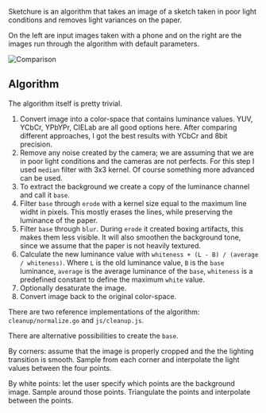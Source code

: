 Sketchure is an algorithm that takes an image of a sketch taken in poor light
conditions and removes light variances on the paper.

On the left are input images taken with a phone and on the right are the
images run through the algorithm with default parameters.

![Comparison](https://raw.github.com/loov/sketchure/master/comparison.jpg)

## Algorithm

The algorithm itself is pretty trivial.

1. Convert image into a color-space that contains luminance values.
   YUV, YCbCr, YPbYPr, CIELab are all good options here. After comparing
   different approaches, I got the best results with YCbCr and 8bit precision.
2. Remove any noise created by the camera; we are assuming that we are in
   poor light conditions and the cameras are not perfects. For this step
   I used `median` filter with 3x3 kernel. Of course something more advanced
   can be used.
3. To extract the background we create a copy of the luminance channel and
   call it `base`.
4. Filter `base` through `erode` with a kernel size equal to the maximum line widht
   in pixels. This mostly erases the lines, while preserving the luminance of the
   paper.
5. Filter `base` through `blur`. During `erode` it created boxing artifacts,
   this makes them less visible. It will also smoothen the background tone,
   since we assume that the paper is not heavily textured.
6. Calculate the new luminance value with `whiteness + (L - B) / (average / whiteness)`.
   Where `L` is the old luminance value, `B` is the `base` luminance, `average` is the
   average luminance of the `base`, `whiteness` is a predefined constant to define the
   maximum `white` value.
7. Optionally desaturate the image.
8. Convert image back to the original color-space.

There are two reference implementations of the algorithm: `cleanup/normalize.go` and `js/cleanup.js`.

There are alternative possibilities to create the `base`.

By corners: assume that the image is properly cropped and the the lighting transition is smooth. Sample from each corner and interpolate the light values between the four points.

By white points: let the user specify which points are the background image. Sample around those points. Triangulate the points and interpolate between the points.